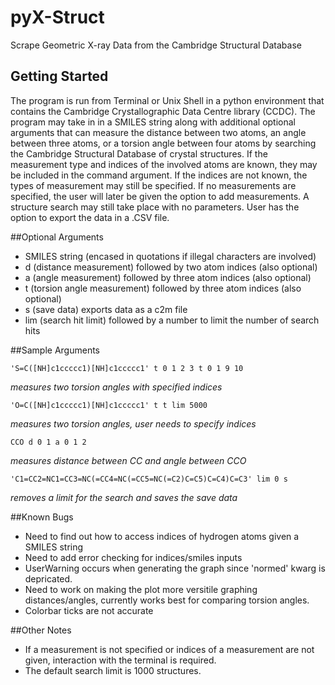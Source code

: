 # pyX-Struct

Scrape Geometric X-ray Data from the Cambridge Structural Database 

## Getting Started 

The program is run from Terminal or Unix Shell in a python environment that
contains the Cambridge Crystallographic Data Centre library (CCDC). The program
may take in in a SMILES string along with additional optional arguments that 
can measure the distance between two atoms, an angle between three atoms, or a 
torsion angle between four atoms by searching the Cambridge Structural
Database of crystal structures.
If the measurement type and indices of the involved atoms are known, they
may be included in the command argument. If the indices are not known, the
types of measurement may still be specified. If no measurements are 
specified, the user will later be given the option to add measurements.
A structure search may still take place with no parameters. User has the 
option to export the data in a .CSV file.
	
##Optional Arguments
* SMILES string (encased in quotations if illegal characters are involved)
* d (distance measurement) followed by two atom indices (also optional)
* a (angle measurement) followed by three atom indices (also optional)
* t (torsion angle measurement) followed by three atom indices (also optional)
* s (save data) exports data as a c2m file 
* lim (search hit limit) followed by a number to limit the number of search hits
	
##Sample Arguments
```
'S=C([NH]c1ccccc1)[NH]c1ccccc1' t 0 1 2 3 t 0 1 9 10
```
  *measures two torsion angles with specified indices*
```
'O=C([NH]c1ccccc1)[NH]c1ccccc1' t t lim 5000
```
  *measures two torsion angles, user needs to specify indices*
```
CCO d 0 1 a 0 1 2 
```
  *measures distance between CC and angle between CCO*
```
'C1=CC2=NC1=CC3=NC(=CC4=NC(=CC5=NC(=C2)C=C5)C=C4)C=C3' lim 0 s 

```
  *removes a limit for the search and saves the save data*
  
  
##Known Bugs
* Need to find out how to access indices of hydrogen atoms given a SMILES string
* Need to add error checking for indices/smiles inputs
* UserWarning occurs when generating the graph since 'normed' kwarg is depricated.
* Need to work on making the plot more versitile graphing distances/angles, currently works best for comparing torsion angles.
* Colorbar ticks are not accurate 
	
##Other Notes
* If a measurement is not specified or indices of a measurement are not given,
	interaction with the terminal is required.
* The default search limit is 1000 structures.
	
